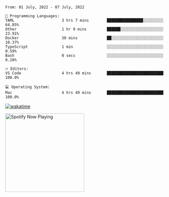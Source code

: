 <!--START_SECTION:waka-->
```text
From: 01 July, 2022 - 07 July, 2022

💬 Programming Languages: 
YAML                     3 hrs 7 mins        ████████████████░░░░░░░░░   64.85% 
Other                    1 hr 9 mins         ██████░░░░░░░░░░░░░░░░░░░   23.91% 
Docker                   30 mins             ██░░░░░░░░░░░░░░░░░░░░░░░   10.37% 
TypeScript               1 min               ░░░░░░░░░░░░░░░░░░░░░░░░░   0.59% 
Bash                     0 secs              ░░░░░░░░░░░░░░░░░░░░░░░░░   0.28%

🔥 Editors: 
VS Code                  4 hrs 49 mins       █████████████████████████   100.0%

💻 Operating System: 
Mac                      4 hrs 49 mins       █████████████████████████   100.0%

```


<!--END_SECTION:waka-->

[![wakatime](https://wakatime.com/badge/user/37718f76-572e-4513-b2c5-41c4d93d287a.svg)](https://wakatime.com/@37718f76-572e-4513-b2c5-41c4d93d287a)

[<img src="https://spotify-playing-gregnrobinson.vercel.app/api/spotify/?background_color=transparent&border_color=transparent" alt="Spotify Now Playing" width="250" />](https://open.spotify.com/user/gregnrobinson-ca)





